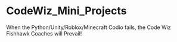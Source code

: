 # CodeWiz_Mini_Projects
When the Python/Unity/Roblox/Minecraft Codio fails, the Code Wiz Fishhawk Coaches will Prevail!
